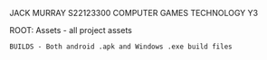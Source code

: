 JACK MURRAY
S22123300
COMPUTER GAMES TECHNOLOGY Y3

ROOT:
	Assets - all project assets

	BUILDS - Both android .apk and Windows .exe build files
	
	